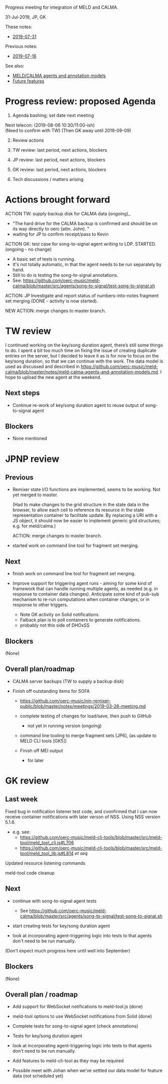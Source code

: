 Progress meeting for integration of MELD and CALMA.

31-Jul-2019, JP, GK

These notes:
- [2019-07-31](https://github.com/oerc-music/meld-calma/blob/master/notes/planning/20190731-meeting.md)  

Previous notes:
- [2019-07-16](https://github.com/oerc-music/meld-calma/blob/master/notes/planning/20190716-telecon.md)  

See also:

- [MELD/CALMA agents and annotation models](https://github.com/oerc-music/meld-calma/blob/master/notes/meld-calma-agents-and-annotation-models.md)
- [Future features](https://github.com/oerc-music/meld-calma/blob/master/notes/future-features.md)


# Progress review: proposed Agenda

1. Agenda bashing; set date next meeting

Next telecon: (2019-08-06 10:30/11:00-ish)  
(Need to confirm with TW)
(Then GK away until 2019-09-09)

2. Review actions

3. TW review: last period, next actions, blockers

4. JP review: last period, next actions, blockers

5. GK review: last period, next actions, blockers

6. Tech discussions / matters arising


# Actions brought forward

ACTION TW: supply backup disk for CALMA data (ongoing)_
- "The hard drive for the CALMA backup is confirmed and should be on its way directly to oerc (attn. John). "
- waiting for JP to confirm receipt/pass to Kevin

ACTION GK: test case for song-to-signal agent writing to LDP. STARTED. (ongoing - no change)
- A basic set of tests is running.
- It's not totally automatic, in that the agent needs to be run separately by hand.
- Still to do is testing the song-to-signal annotations.
- See: https://github.com/oerc-music/meld-calma/blob/master/src/agents/song-to-signal/test-song-to-signal.sh

ACTION: JP Investigate and report status of numbers-into-notes fragment set merging 
(DONE - activity is now started).

NEW ACTION: merge changes to master branch.


# TW review

I continued working on the key/song duration agent, there’s still some things to do. I spent a bit too much time on fixing the issue of creating duplicate entries on the server, but I decided to leave it as is for now to focus on the key/song duration, so that we can continue with the work. The data model is used as discussed and described in  https://github.com/oerc-music/meld-calma/blob/master/notes/meld-calma-agents-and-annotation-models.md. I hope to upload the new agent at the weekend.

## Next steps

- Continue re-work of key/song duration agent to reuse output of song-to-signal agent

## Blockers

- None mentioned

# JPNP review

## Previous

- Remixer state I/O functions are implemented, seems to be working.  Not yet merged to master.

    (Had to make changes to the grid structure in the state data in the browser, to allow each cell to reference its resource in the state representation container to facilitate update.  By replacing a URI with a JS object, it should now be easier to implement generic grid structures; e.g. for meld/calma.)

    ACTION: merge changes to master branch.

- started work on command line tool for fragment set merging.

## Next

- finish work on command line tool for fragment set merging.

- Improve support for triggering agent runs - aiming for some kind of framework that can handle running multiple agents, as needed (e.g. in response to container data changes).  Anticipate some kind of pub-sub mechanism to re-run computations when container changes, or in response to other triggers.
    - Note GK activity on Solid notifications
    - Falback plan is to poll containers to generate notifications.
    - probably not this side of DHOxSS

## Blockers

(None)

## Overall plan/roadmap

- CALMA server backups (TW to supply a backup disk)

- Finish off outstanding items for SOFA 
    - https://github.com/oerc-music/nin-remixer-public/blob/master/notes/meetings/2019-03-26-meeting.md

    - complete testing of changes for load/save, then push to GitHub
        - not yet in running version (ongoing)

    - command line tooling to merge fragment sets [JP6], (as update to MELD CLI tools [GK5])

    - Finish off MEI output
        - for later


# GK review

## Last week

Fixed bug in notification listener test code, and cvonfirmed that I can now receive container notifications with later verson of NSS.  Using NSS version 5.1.6.
- e.g. see: 
   - https://github.com/oerc-music/meld-cli-tools/blob/master/src/meld-tool/meld_tool_cli.js#L706
   - https://github.com/oerc-music/meld-cli-tools/blob/master/src/meld-tool/meld_tool_lib.js#L814 _et seq_

Updated resource listening commands

meld-tool code cleanup

## Next

- continue with song-to-signal agent tests
    - See https://github.com/oerc-music/meld-calma/blob/master/src/agents/song-to-signal/test-song-to-signal.sh

- start creating tests for key/song duration agent

- look at incorporating agent-triggering logic into tests to that agents don't need to be run manually.

(Don't expect much progress here until well into September)

## Blockers

(None)

## Overall plan / roadmap

- Add support for WebSocket notifications to meld-tool.js (done)

- meld-tool options to use WebSocket notifications from Solid (done)

- Complete tests for song-to-signal agent (check annotations)

- Tests for key/song duration agent

- look at incorporating agent-triggering logic into tests to that agents don't need to be run manually.

- Add features to meld-cli-tool as they may be required

- Possible meet with Johan when we’ve settled our data model for feature data (not scheduled yet)

